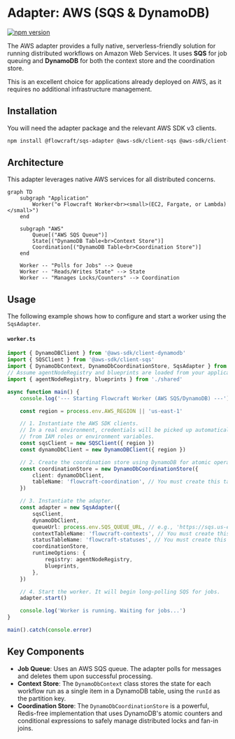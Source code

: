 # Adapter: AWS (SQS & DynamoDB)

[![npm version](https://img.shields.io/npm/v/@flowcraft/sqs-adapter.svg)](https://www.npmjs.com/package/@flowcraft/sqs-adapter)

The AWS adapter provides a fully native, serverless-friendly solution for running distributed workflows on Amazon Web Services. It uses **SQS** for job queuing and **DynamoDB** for both the context store and the coordination store.

This is an excellent choice for applications already deployed on AWS, as it requires no additional infrastructure management.

## Installation

You will need the adapter package and the relevant AWS SDK v3 clients.

```bash
npm install @flowcraft/sqs-adapter @aws-sdk/client-sqs @aws-sdk/client-dynamodb @aws-sdk/util-dynamodb
```

## Architecture

This adapter leverages native AWS services for all distributed concerns.

```mermaid
graph TD
    subgraph "Application"
        Worker("⚙️ Flowcraft Worker<br><small>(EC2, Fargate, or Lambda)</small>")
    end

    subgraph "AWS"
        Queue[("AWS SQS Queue")]
        State[("DynamoDB Table<br>Context Store")]
        Coordination[("DynamoDB Table<br>Coordination Store")]
    end

    Worker -- "Polls for Jobs" --> Queue
    Worker -- "Reads/Writes State" --> State
    Worker -- "Manages Locks/Counters" --> Coordination
```

## Usage

The following example shows how to configure and start a worker using the `SqsAdapter`.

#### `worker.ts`
```typescript
import { DynamoDBClient } from '@aws-sdk/client-dynamodb'
import { SQSClient } from '@aws-sdk/client-sqs'
import { DynamoDbContext, DynamoDbCoordinationStore, SqsAdapter } from '@flowcraft/sqs-adapter'
// Assume agentNodeRegistry and blueprints are loaded from your application's shared files.
import { agentNodeRegistry, blueprints } from './shared'

async function main() {
	console.log('--- Starting Flowcraft Worker (AWS SQS/DynamoDB) ---')

	const region = process.env.AWS_REGION || 'us-east-1'

	// 1. Instantiate the AWS SDK clients.
	// In a real environment, credentials will be picked up automatically
	// from IAM roles or environment variables.
	const sqsClient = new SQSClient({ region })
	const dynamoDbClient = new DynamoDBClient({ region })

	// 2. Create the coordination store using DynamoDB for atomic operations.
	const coordinationStore = new DynamoDbCoordinationStore({
		client: dynamoDbClient,
		tableName: 'flowcraft-coordination', // You must create this table
	})

	// 3. Instantiate the adapter.
	const adapter = new SqsAdapter({
		sqsClient,
		dynamoDbClient,
		queueUrl: process.env.SQS_QUEUE_URL, // e.g., 'https://sqs.us-east-1.amazonaws.com/123456789012/flowcraft-jobs'
		contextTableName: 'flowcraft-contexts', // You must create this table
		statusTableName: 'flowcraft-statuses', // You must create this table
		coordinationStore,
		runtimeOptions: {
			registry: agentNodeRegistry,
			blueprints,
		},
	})

	// 4. Start the worker. It will begin long-polling SQS for jobs.
	adapter.start()

	console.log('Worker is running. Waiting for jobs...')
}

main().catch(console.error)
```

## Key Components

-   **Job Queue**: Uses an AWS SQS queue. The adapter polls for messages and deletes them upon successful processing.
-   **Context Store**: The `DynamoDbContext` class stores the state for each workflow run as a single item in a DynamoDB table, using the `runId` as the partition key.
-   **Coordination Store**: The `DynamoDbCoordinationStore` is a powerful, Redis-free implementation that uses DynamoDB's atomic counters and conditional expressions to safely manage distributed locks and fan-in joins.
